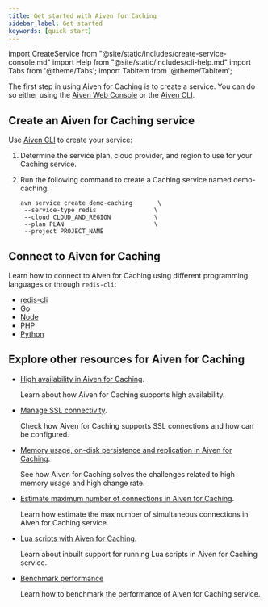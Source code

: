 ```yaml
---
title: Get started with Aiven for Caching
sidebar_label: Get started
keywords: [quick start]
---
```


import CreateService from "@site/static/includes/create-service-console.md"
import Help from "@site/static/includes/cli-help.md"
import Tabs from '@theme/Tabs';
import TabItem from '@theme/TabItem';

The first step in using Aiven for Caching is to create a service. You can do so either using the [Aiven Web Console](https://console.aiven.io/) or the [Aiven CLI](https://github.com/aiven/aiven-client).

## Create an Aiven for Caching service

<Tabs groupId="setup">
<TabItem value="Console" label="Console" default>

<CreateService serviceType="Aiven for Caching"/>

</TabItem>
<TabItem value="CLI" label="CLI">

Use [Aiven CLI](/docs/tools/cli) to create your service:

1. Determine the service plan, cloud provider, and region to
   use for your Caching service.

1. Run the following command to create a Caching service named
   demo-caching:

   ```
   avn service create demo-caching       \
    --service-type redis                \
    --cloud CLOUD_AND_REGION            \
    --plan PLAN                         \
    --project PROJECT_NAME

   ```

<Help/>

</TabItem>
</Tabs>

## Connect to Aiven for Caching

Learn how to connect to Aiven for Caching using different programming
languages or through `redis-cli`:

-   [redis-cli](/docs/products/caching/howto/connect-redis-cli)
-   [Go](/docs/products/caching/howto/connect-go)
-   [Node](/docs/products/caching/howto/connect-node)
-   [PHP](/docs/products/caching/howto/connect-php)
-   [Python](/docs/products/caching/howto/connect-python)

## Explore other resources for Aiven for Caching

-   [High availability in Aiven for Caching](/docs/products/caching/concepts/high-availability-redis).

    Learn about how Aiven for Caching supports high availability.

-   [Manage SSL connectivity](/docs/products/caching/howto/manage-ssl-connectivity).

    Check how Aiven for Caching supports SSL connections and how can be
    configured.

-   [Memory usage, on-disk persistence and replication in Aiven for Caching](/docs/products/caching/concepts/memory-usage).

    See how Aiven for Caching solves the challenges related to high memory
    usage and high change rate.

-   [Estimate maximum number of connections in Aiven for Caching](/docs/products/caching/howto/estimate-max-number-of-connections).

    Learn how estimate the max number of simultaneous connections in
    Aiven for Caching service.

-   [Lua scripts with Aiven for Caching](/docs/products/caching/concepts/lua-scripts-caching).

    Learn about inbuilt support for running Lua scripts in Aiven for
    Caching service.

-   [Benchmark performance](/docs/products/caching/howto/benchmark-performance)

    Learn how to benchmark the performance of Aiven for Caching service.
